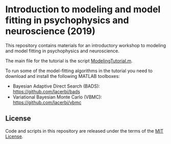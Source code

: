 # Introduction to modeling and model fitting in psychophysics and neuroscience (2019)

This repository contains materials for an introductory workshop to modeling and model fitting in psychophysics and neuroscience.

The main file for the tutorial is the script [ModelingTutorial.m](https://github.com/lacerbi/workshop-bristol-2019/blob/master/ModelingTutorial.m).

To run some of the model-fitting algorithms in the tutorial you need to download and install the following MATLAB toolboxes:
  - Bayesian Adaptive Direct Search (BADS): https://github.com/lacerbi/bads
  - Variational Bayesian Monte Carlo (VBMC): https://github.com/lacerbi/vbmc


## License

Code and scripts in this repository are released under the terms of the [MIT License](https://github.com/lacerbi/workshop-bristol-2019/blob/master/LICENSE).
